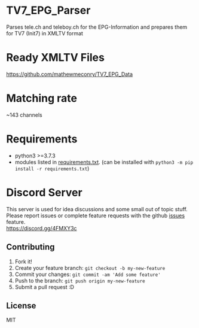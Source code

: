 # TV7_EPG_Parser
Parses tele.ch and teleboy.ch for the EPG-Information and prepares them for TV7 (Init7) in XMLTV format

# Ready XMLTV Files
https://github.com/mathewmeconry/TV7_EPG_Data

# Matching rate
~143 channels

# Requirements
- python3 >=3.7.3
- modules listed in [requirements.txt](https://github.com/mathewmeconry/TV7_EPG_Parser/blob/master/requirements.txt). (can be installed with `python3 -m pip install -r requirements.txt`)

# Discord Server
This server is used for idea discussions and some small out of topic stuff.  
Please report issues or complete feature requests with the github [issues](https://github.com/mathewmeconry/TV7_EPG_Parser/issues) feature.  
https://discord.gg/4FMXY3c

## Contributing
1. Fork it!
2. Create your feature branch: `git checkout -b my-new-feature`
3. Commit your changes: `git commit -am 'Add some feature'`
4. Push to the branch: `git push origin my-new-feature`
5. Submit a pull request :D


## License
MIT
